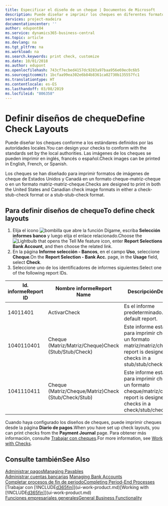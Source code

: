 ```yaml
---
title: Especificar el diseño de un cheque | Documentos de Microsoft
description: Puede diseñar e imprimir los cheques en diferentes formatos para cumplir los estándares.
services: project-madeira
documentationcenter: ''
author: edupont04
ms.service: dynamics365-business-central
ms.topic: article
ms.devlang: na
ms.tgt_pltfrm: na
ms.workload: na
ms.search.keywords: print check, customize
ms.date: 10/01/2018
ms.author: edupont
ms.openlocfilehash: 743cf7ecbed4157dc9283a97baa956e69ec0c6b5
ms.sourcegitcommit: 1bcfaa99ea302e6b84b8361ca02730b135557fc1
ms.translationtype: HT
ms.contentlocale: es-ES
ms.lasthandoff: 03/08/2019
ms.locfileid: "806358"
---
```

# <a name="define-check-layouts"></a><span data-ttu-id="a1093-103">Definir diseños de cheque</span><span class="sxs-lookup"><span data-stu-id="a1093-103">Define Check Layouts</span></span>
<span data-ttu-id="a1093-104">Puede diseñar los cheques conforme a los estándares definidos por las autoridades locales.</span><span class="sxs-lookup"><span data-stu-id="a1093-104">You can design your checks to conform with the standards set by the local authorities.</span></span> <span data-ttu-id="a1093-105">Las imágenes de los cheques se pueden imprimir en inglés, francés o español.</span><span class="sxs-lookup"><span data-stu-id="a1093-105">Check images can be printed in English, French, or Spanish.</span></span>

<span data-ttu-id="a1093-106">Los cheques se han diseñado para imprimir formatos de imágenes de cheque de Estados Unidos y Canadá en un formato cheque-matriz-cheque o en un formato matriz-matriz-cheque.</span><span class="sxs-lookup"><span data-stu-id="a1093-106">Checks are designed to print in both the United States and Canadian check image formats in either a check-stub-check format or a stub-stub-check format.</span></span>

## <a name="to-define-check-layouts"></a><span data-ttu-id="a1093-107">Para definir diseños de cheque</span><span class="sxs-lookup"><span data-stu-id="a1093-107">To define check layouts</span></span>
1. <span data-ttu-id="a1093-108">Elija el icono ![bombilla que abre la función Dígame](media/ui-search/search_small.png "Dígame que desea hacer"), escriba **Selección informes banco** y luego elija el enlace relacionado.</span><span class="sxs-lookup"><span data-stu-id="a1093-108">Choose the ![Lightbulb that opens the Tell Me feature](media/ui-search/search_small.png "Tell me what you want to do") icon, enter **Report Selections Bank Account**, and then choose the related link.</span></span>
2. <span data-ttu-id="a1093-109">En la página **Informe selección - Bancos**, en el campo **Uso**, seleccione **Cheque**.</span><span class="sxs-lookup"><span data-stu-id="a1093-109">On the **Report Selection - Bank Acc.** page, in the **Usage** field, select **Check**.</span></span>
3. <span data-ttu-id="a1093-110">Seleccione uno de los identificadores de informes siguientes:</span><span class="sxs-lookup"><span data-stu-id="a1093-110">Select one of the following report IDs.</span></span>

| <span data-ttu-id="a1093-111">Id. informe</span><span class="sxs-lookup"><span data-stu-id="a1093-111">Report ID</span></span> | <span data-ttu-id="a1093-112">Nombre informe</span><span class="sxs-lookup"><span data-stu-id="a1093-112">Report Name</span></span> | <span data-ttu-id="a1093-113">Descripción</span><span class="sxs-lookup"><span data-stu-id="a1093-113">Description</span></span> |
| --- | --- | --- |
| <span data-ttu-id="a1093-114">1401</span><span class="sxs-lookup"><span data-stu-id="a1093-114">1401</span></span> |<span data-ttu-id="a1093-115">Activar</span><span class="sxs-lookup"><span data-stu-id="a1093-115">Check</span></span> |<span data-ttu-id="a1093-116">Es el informe predeterminado.</span><span class="sxs-lookup"><span data-stu-id="a1093-116">This is the default report.</span></span> |
| <span data-ttu-id="a1093-117">10401</span><span class="sxs-lookup"><span data-stu-id="a1093-117">10401</span></span> |<span data-ttu-id="a1093-118">Cheque (Matriz/Matriz/Cheque)</span><span class="sxs-lookup"><span data-stu-id="a1093-118">Check (Stub/Stub/Check)</span></span> |<span data-ttu-id="a1093-119">Este informe está diseñado para imprimir cheques en un formato matriz/matriz/cheque.</span><span class="sxs-lookup"><span data-stu-id="a1093-119">This report is designed to print checks in a stub/stub/check format.</span></span> |
| <span data-ttu-id="a1093-120">10411</span><span class="sxs-lookup"><span data-stu-id="a1093-120">10411</span></span> |<span data-ttu-id="a1093-121">Cheque (Matriz/Cheque/Matriz)</span><span class="sxs-lookup"><span data-stu-id="a1093-121">Check (Stub/Check/Stub)</span></span> |<span data-ttu-id="a1093-122">Este informe está diseñado para imprimir cheques en un formato cheque/matriz/cheque.</span><span class="sxs-lookup"><span data-stu-id="a1093-122">This report is designed to print checks in a check/stub/check format.</span></span> |

<span data-ttu-id="a1093-123">Cuando haya configurado los diseños de cheques, puede imprimir cheques desde la página **Diario de pagos**.</span><span class="sxs-lookup"><span data-stu-id="a1093-123">When you have set up check layouts, you can print checks from the **Payment Journal** page.</span></span> <span data-ttu-id="a1093-124">Para obtener más información, consulte [Trabajar con cheques](payables-how-work-checks.md).</span><span class="sxs-lookup"><span data-stu-id="a1093-124">For more information, see [Work with Checks](payables-how-work-checks.md).</span></span>

## <a name="see-also"></a><span data-ttu-id="a1093-125">Consulte también</span><span class="sxs-lookup"><span data-stu-id="a1093-125">See Also</span></span>
[<span data-ttu-id="a1093-126">Administrar pagos</span><span class="sxs-lookup"><span data-stu-id="a1093-126">Managing Payables</span></span>](payables-manage-payables.md)  
<span data-ttu-id="a1093-127">[Administrar cuentas bancarias](bank-manage-bank-accounts.md) </span><span class="sxs-lookup"><span data-stu-id="a1093-127">[Managing Bank Accounts](bank-manage-bank-accounts.md) </span></span>  
[<span data-ttu-id="a1093-128">Completar procesos de fin de periodo</span><span class="sxs-lookup"><span data-stu-id="a1093-128">Completing Period-End Processes</span></span>](year-how-complete-period-end-processes.md)  
<span data-ttu-id="a1093-129">[Trabajar con [!INCLUDE[d365fin](includes/d365fin_md.md)]](ui-work-product.md)</span><span class="sxs-lookup"><span data-stu-id="a1093-129">[Working with [!INCLUDE[d365fin](includes/d365fin_md.md)]](ui-work-product.md)</span></span>  
[<span data-ttu-id="a1093-130">Funciones empresariales generales</span><span class="sxs-lookup"><span data-stu-id="a1093-130">General Business Functionality</span></span>](ui-across-business-areas.md)

